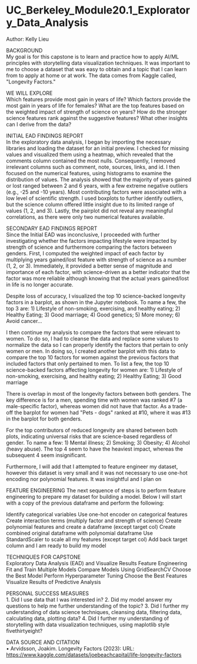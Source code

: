 # UC_Berkeley_Module20.1_Exploratory_Data_Analysis
Author: Kelly Lieu <br/>

BACKGROUND <br/>
My goal is for this capstone is to learn and practice how to apply AI/ML principles with storytelling data visualization techniques. It was important to me to choose a dataset that was easy to obtain and a topic that I can learn from to apply at home or at work. The data comes from Kaggle called, "Longevity Factors." 

WE WILL EXPLORE <br/>
Which features provide most gain in years of life?
Which factors provide the most gain in years of life for females?
What are the top features based on the weighted impact of strength of science on years?
How do the stronger science features rank against the suggestive features?
What other insights can I derive from the data?

INITIAL EAD FINDINGS REPORT <br/>
In the exploratory data analysis, I began by importing the necessary libraries and loading the dataset for an initial preview. I checked for missing values and visualized them using a heatmap, which revealed that the comments column contained the most nulls. Consequently, I removed irrelevant columns such as comment, note, sources, links, and id. I then focused on the numerical features, using histograms to examine the distribution of values. The analysis showed that the majority of years gained or lost ranged between 2 and 6 years, with a few extreme negative outliers (e.g., -25 and -10 years). Most contributing factors were associated with a low level of scientific strength. I used boxplots to further identify outliers, but the science column offered little insight due to its limited range of values (1, 2, and 3). Lastly, the pairplot did not reveal any meaningful correlations, as there were only two numerical features available.

SECONDARY EAD FINDINGS REPORT <br/>
Since the Initial EAD was inconclusive, I proceeded with further investigating whether the factors impacting lifestyle were impacted by strength of science and furthermore comparing the factors between genders. First, I computed the weighted impact of each factor by multiplying years gained/lost feature with strength of science as a number (1, 2, or 3). Immediately, it provided a better sense of magnitude and importance of each factor, with science-driven as a better indicator that the factor was more reliable although knowing that the actual years gained/lost in life is no longer accurate. 

Despite loss of accuracy, I visualized the top 10 science-backed longevity factors in a barplot, as shown in the Jupyter notebook. To name a few, the top 3 are: 1) Lifestyle of non-smoking, exercising, and healthy eating; 2) Healthy Eating; 3) Good marriage; 4) Good genetics; 5) More money; 6) Avoid cancer...

I then continue my analysis to compare the factors that were relevant to women. To do so, I had to cleanse the data and replace some values to normalize the data so I can properly identify the factors that pertain to only women or men. In doing so, I created another barplot with this data to compare the top 10 factors for women against the previous factors that included factors that only pertained to men. To list a few, the top 10 science-backed factors affecting longevity for women are: 1) Lifestyle of non-smoking, exercising, and healthy eating; 2) Healthy Eating; 3) Good marriage

There is overlap in most of the longevity factors between both genders. The key difference is for a men, spending time with women was ranked #7 (a male-specific factor), whereas women did not have that factor. As a trade-off the barplot for women had "Pets - dogs" ranked at #10, where it was #13 in the barplot for both genders.

For the top contributors of reduced longevity are shared between both plots, indicating universal risks that are science-based regardless of gender. To name a few: 1) Mental illness; 2) Smoking; 3) Obesity; 4) Alcohol (heavy abuse). The top 4 seem to have the heaviest impact, whereas the subsequent 4 seem insignificant. 

Furthermore, I will add that I attempted to feature engineer my dataset, however this dataset is very small and it was not necessary to use one-hot encoding nor polynomial features. It was insightful and I plan on 

FEATURE ENGINEERING
The next sequence of steps is to perform feature engineering to prepare my dataset for building a model. Below I will start with a copy of the previous dataframe and perform the following:<br/>

Identify categorical variables
Use one-hot encoder on categorical features
Create interaction terms (multiply factor and strength of science)
Create polynomial features and create a dataframe (except target col)
Create combined original dataframe with polynomial dataframe
Use StandardScaler to scale all my features (except target col)
Add back target column and I am ready to build my model


TECHNIQUES FOR CAPSTONE <br/>
Exploratory Data Analysis (EAD) and Visualize Results
Feature Engineering
Fit and Train Multiple Models
Compare Models Using GridSearchCV
Choose the Best Model
Perform Hyperparameter Tuning
Choose the Best Features
Visualize Results of Predictive Analysis


PERSONAL SUCCESS MEASURES <br/>
	1. Did I use data that I was interested in?
	2. Did my model answer my questions to help me further understanding of the topic?
	3. Did I further my understanding of data science techniques, cleansing data, filtering data, calculating data, plotting data?
	4. Did I further my understanding of storytelling with data visualization techniques, using maplotlib style fivethirtyeight?

DATA SOURCE AND CITATION <br/>
• Arvidsson, Joakim. Longevity Factors (2023): URL: https://www.kaggle.com/datasets/joebeachcapital/life-longevity-factors